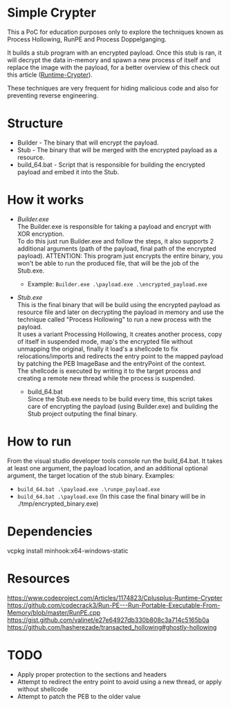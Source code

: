 # Simple Crypter
This a PoC for education purposes only to explore the techniques known as Process Hollowing, RunPE and Process Doppelganging.

It builds a stub program with an encrypted payload. Once this stub is ran, it will decrypt the data in-memory and spawn a new process of itself and replace the image with the payload, for a better overview of this check out this article ([Runtime-Crypter](https://www.codeproject.com/Articles/1174823/Cplusplus-Runtime-Crypter)).

These techniques are very frequent for hiding malicious code and also for preventing reverse engineering.

# Structure
- Builder - The binary that will encrypt the payload.
- Stub - The binary that will be merged with the encrypted payload as a resource.
- build_64.bat - Script that is responsible for building the encrypted payload and embed it into the Stub. 

# How it works
- *Builder.exe*\
The Builder.exe is responsible for taking a payload and encrypt with XOR encryption.\
To do this just run Builder.exe and follow the steps, it also supports 2 additional arguments (path of the payload, final path of the encrypted payload).
ATTENTION: This program just encrypts the entire binary, you won't be able to run the produced file, that will be the job of the Stub.exe.
  - Example: ```Builder.exe .\payload.exe .\encrypted_payload.exe```

- *Stub.exe*\
This is the final binary that will be build using the encrypted payload as resource file and later on decrypting the payload in memory and use the technique called "Process Hollowing" to run a new process with the payload.\
It uses a variant Processing Hollowing, it creates another process, copy of itself in suspended mode, map's the encrypted file without unmapping the original, finally it load's a shellcode to fix relocations/imports and redirects the entry point to the mapped payload by patching the PEB ImageBase and the entryPoint of the context.\
The shellcode is executed by writing it to the target process and creating a remote new thread while the process is suspended.

  - build_64.bat\
Since the Stub.exe needs to be build every time, this script takes care of encrypting the payload (using Builder.exe) and building the Stub project outputing the final binary.


# How to run
From the visual studio developer tools console run the build_64.bat.
It takes at least one argument, the payload location, and an additional optional argument, the target location of the stub binary.
Examples:
- ```build_64.bat .\payload.exe .\runpe_payload.exe```
- ```build_64.bat .\payload.exe``` (In this case the final binary will be in ./tmp/encrypted_binary.exe)

# Dependencies
vcpkg install minhook:x64-windows-static

# Resources
https://www.codeproject.com/Articles/1174823/Cplusplus-Runtime-Crypter
https://github.com/codecrack3/Run-PE---Run-Portable-Executable-From-Memory/blob/master/RunPE.cpp
https://gist.github.com/valinet/e27e64927db330b808c3a714c5165b0a
https://github.com/hasherezade/transacted_hollowing#ghostly-hollowing

# TODO
- Apply proper protection to the sections and headers
- Attempt to redirect the entry point to avoid using a new thread, or apply without shellcode
- Attempt to patch the PEB to the older value
